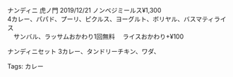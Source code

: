 ナンディニ 虎ノ門 2019/12/21 ノンベジミールス¥1,300  
4カレー、パパド、プーリ、ピクルス、ヨーグルト、ボリヤル、バスマティライス  
　サンバル、ラッサムおかわり1回無料 　ライスおかわり+¥100  

ナンディニセット 3カレー、タンドリーチキン、ワダ、

Tags: カレー